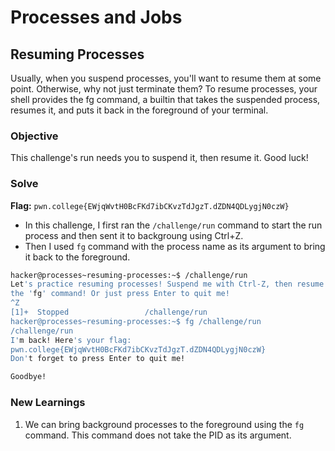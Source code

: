# Processes and Jobs

## Resuming Processes
Usually, when you suspend processes, you'll want to resume them at some point. Otherwise, why not just terminate them? To resume processes, your shell provides the fg command, a builtin that takes the suspended process, resumes it, and puts it back in the foreground of your terminal.

### Objective
This challenge's run needs you to suspend it, then resume it. Good luck!

### Solve
**Flag:** `pwn.college{EWjqWvtH0BcFKd7ibCKvzTdJgzT.dZDN4QDLygjN0czW}`

- In this challenge, I first ran the `/challenge/run` command to start the run process and then sent it to backgroung using Ctrl+Z.
- Then I used `fg` command with the process name as its argument to bring it back to the foreground.

```bash
hacker@processes~resuming-processes:~$ /challenge/run
Let's practice resuming processes! Suspend me with Ctrl-Z, then resume me with
the 'fg' command! Or just press Enter to quit me!
^Z
[1]+  Stopped                 /challenge/run
hacker@processes~resuming-processes:~$ fg /challenge/run
/challenge/run
I'm back! Here's your flag:
pwn.college{EWjqWvtH0BcFKd7ibCKvzTdJgzT.dZDN4QDLygjN0czW}
Don't forget to press Enter to quit me!

Goodbye!
```

### New Learnings
1. We can bring background processes to the foreground using the `fg` command. This command does not take the PID as its argument.
